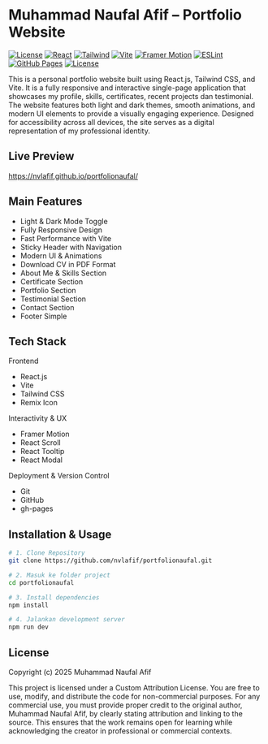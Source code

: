 # Muhammad Naufal Afif – Portfolio Website
[![License](https://img.shields.io/badge/license-Custom%20Attribution-blue.svg)](#license)
[![React](https://img.shields.io/badge/React-19.1.0-blue?logo=react)](https://reactjs.org/)
[![Tailwind](https://img.shields.io/badge/Tailwind_CSS-4.1.11-2E3A59?logo=tailwind-css&logoColor=white)](https://tailwindcss.com/)
[![Vite](https://img.shields.io/badge/Vite-6.3.5-646CFF?logo=vite&logoColor=white)](https://vitejs.dev/)
[![Framer Motion](https://img.shields.io/badge/Framer_Motion-12.19.2-black?logo=framer&logoColor=white)](https://www.framer.com/motion/)
[![ESLint](https://img.shields.io/badge/ESLint-9.25.0-4B32C3?logo=eslint&logoColor=white)](https://eslint.org/)
[![GitHub Pages](https://img.shields.io/badge/GitHub_Pages-gh--pages-121013?logo=github&logoColor=white)](https://pages.github.com/)
[![License](https://img.shields.io/badge/license-Custom%20Attribution-blue.svg)](#license)

This is a personal portfolio website built using React.js, Tailwind CSS, and Vite. It is a fully responsive and interactive single-page application that showcases my profile, skills, certificates, recent projects dan testimonial. The website features both light and dark themes, smooth animations, and modern UI elements to provide a visually engaging experience. Designed for accessibility across all devices, the site serves as a digital representation of my professional identity.

## Live Preview
https://nvlafif.github.io/portfolionaufal/

## Main Features
- Light & Dark Mode Toggle
- Fully Responsive Design
- Fast Performance with Vite
- Sticky Header with Navigation
- Modern UI & Animations
- Download CV in PDF Format
- About Me & Skills Section
- Certificate Section
- Portfolio Section
- Testimonial Section
- Contact Section
- Footer Simple

## Tech Stack
  Frontend
  - React.js
  - Vite 
  - Tailwind CSS 
  - Remix Icon 

  Interactivity & UX
  - Framer Motion 
  - React Scroll 
  - React Tooltip 
  - React Modal 

  Deployment & Version Control
  - Git
  - GitHub    
  - gh-pages 

## Installation & Usage
  
```bash
# 1. Clone Repository
git clone https://github.com/nvlafif/portfolionaufal.git

# 2. Masuk ke folder project
cd portfolionaufal

# 3. Install dependencies
npm install

# 4. Jalankan development server
npm run dev

```
## License
Copyright (c) 2025 Muhammad Naufal Afif

This project is licensed under a Custom Attribution License. You are free to use, modify, and distribute the code for non-commercial purposes. For any commercial use, you must provide proper credit to the original author, Muhammad Naufal Afif, by clearly stating attribution and linking to the source. This ensures that the work remains open for learning while acknowledging the creator in professional or commercial contexts.



